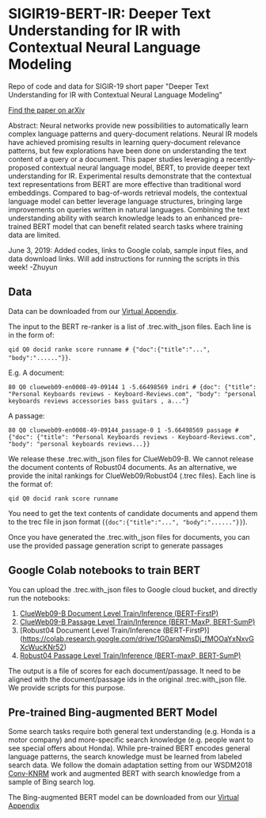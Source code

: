 # SIGIR19-BERT-IR: Deeper Text Understanding for IR with Contextual Neural Language Modeling
Repo of code and data for SIGIR-19 short paper "Deeper Text Understanding for IR with Contextual Neural Language Modeling"

[Find the paper on arXiv](https://arxiv.org/abs/1905.09217v1)

Abstract: Neural networks provide new possibilities to automatically learn complex language patterns and query-document relations. Neural IR models have achieved promising results in learning query-document relevance patterns, but few explorations have been done on understanding the text content of a query or a document. This paper studies leveraging a recently-proposed contextual neural language model, BERT, to provide deeper text understanding for IR. Experimental results demonstrate that the contextual text representations from BERT are more effective than traditional word embeddings. Compared to bag-of-words retrieval models, the contextual language model can better leverage language structures, bringing large improvements on queries written in natural languages. Combining the text understanding ability with search knowledge leads to an enhanced pre-trained BERT model that can benefit related search tasks where training data are limited.

June 3, 2019: Added codes, links to Google colab, sample input files, and data download links. Will add instructions for running the scripts in this week! -Zhuyun



## Data
Data can be downloaded from our [Virtual Appendix](http://boston.lti.cs.cmu.edu/appendices/SIGIR2019-Zhuyun-Dai/).

The input to the BERT re-ranker is a list of .trec.with_json files. Each line is in the form of: 

`qid Q0 docid ranke score runname # {"doc":{"title":"...", "body":"......"}}`. 

E.g. A document:
```
80 Q0 clueweb09-en0008-49-09144 1 -5.66498569 indri # {doc": {"title": "Personal Keyboards reviews - Keyboard-Reviews.com", "body": "personal keyboards reviews accessories bass guitars , a..."}
```
A passage:
```
80 Q0 clueweb09-en0008-49-09144_passage-0 1 -5.66498569 passage # {"doc": {"title": "Personal Keyboards reviews - Keyboard-Reviews.com", "body": "personal keyboards reviews...}}
```


We release these .trec.with_json files for ClueWeb09-B. We cannot release the document contents of Robust04 documents. 
As an alternative, we provide the inital rankings for ClueWeb09/Robust04 (.trec files). Each line is the format of:

`qid Q0 docid rank score runname`

You need to get the text contents of candidate documents and append them to the trec file in json format
(`{doc":{"title":"...", "body":"......"}}`).  

Once you have generated the .trec.with_json files for documents, you can use the provided passage generation script to generate passages

## Google Colab notebooks to train BERT
You can upload the .trec.with_json files to Google cloud bucket, and directly run the notebooks:
1. [ClueWeb09-B Document Level Train/Inference (BERT-FirstP)](https://colab.research.google.com/drive/1qFGmEz5SZrsGui5HHAmiS_geppJQy8b4)
2. [ClueWeb09-B Passage Level Train/Inference (BERT-MaxP, BERT-SumP)](https://colab.research.google.com/drive/1YAj_yA7R8Sv9QaJkKfjC0sA0vpeEh3dC)
3. [Robust04 Document Level Train/Inference (BERT-FirstP)] (https://colab.research.google.com/drive/1G0arqNmsDj_fMOOaYxNxvGXcWucKNr52)
4. [Robust04 Passage Level Train/Inference (BERT-maxP, BERT-SumP)](https://colab.research.google.com/drive/1lgfAVtTsGf-YHPPSfsr8BN4W8QaqvzV_)

The output is a file of scores for each document/passage. It need to be aligned with the document/passage ids in the original .trec.with_json file. We provide scripts for this purpose.

## Pre-trained Bing-augmented BERT Model
Some search tasks require both general text understanding (e.g. Honda is a motor company) and more-specific search knowledge (e.g. people want to see special offers about Honda). While pre-trained BERT encodes general language patterns, the search knowledge must be learned from labeled search data.  We follow the domain adaptation setting from our WSDM2018 [Conv-KNRM](http://www.cs.cmu.edu/~zhuyund/papers/WSDM_2018_Dai.pdf) work and augmented BERT with search knowledge from a sample of Bing search log. 

The Bing-augmented BERT model can be downloaded from our [Virtual Appendix](http://boston.lti.cs.cmu.edu/appendices/SIGIR2019-Zhuyun-Dai/)





